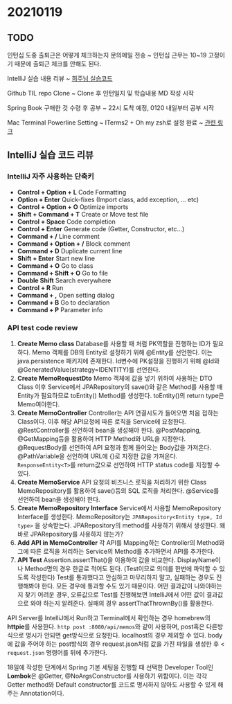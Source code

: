 # 20210119

## TODO

인턴십 도중 출퇴근은 어떻게 체크하는지 문의메일 전송
~ 인턴십 근무는 10~19 고정이기 때문에 출퇴근 체크를 안해도 된다.

IntelliJ 실습 내용 리뷰
~ [희주님 실습코드](https://oss.navercorp.com/heejoo-choi/example)

Github TIL repo Clone
~ Clone 후 인턴일지 및 학습내용 MD 작성 시작

Spring Book 구매한 것 수령 후 공부
~ 22시 도착 예정, 0120 내일부터 공부 시작

Mac Terminal Powerline Setting
~ ITerms2 + Oh my zsh로 설정 완료
~ [관련 링크](https://medium.com/harrythegreat/oh-my-zsh-iterm2로-터미널을-더-강력하게-a105f2c01bec)

## IntelliJ 실습 코드 리뷰

### IntelliJ 자주 사용하는 단축키

* **Control + Option + L**
  Code Formatting
* **Option + Enter**
  Quick-fixes (Import class, add exception, ... etc)
* **Control + Option + O**
  Optimize imports
* **Shift + Command + T**
  Create or Move test file
* **Control + Space**
  Code completion
* **Control + Enter**
  Generate code (Getter, Constructor, etc...)
* **Command + /**
  Line comment
* **Command + Option + /**
  Block comment
* **Command + D**
  Duplicate current line
* **Shift + Enter**
  Start new line
* **Command + O**
  Go to class
* **Command + Shift + O**
  Go to file
* **Double Shift**
  Search everywhere
* **Control + R**
  Run
* **Command + ,**
  Open setting dialog
* **Command + B**
  Go to declaration
* **Command + P**
  Parameter info

### API test code review

1. **Create Memo class**
   Database를 사용할 때 처럼 PK역할을 진행하는 ID가 필요하다.
   Memo 객체를 DB의 Entity로 설정하기 위해 @Entity를 선언한다. 이는 java.persistence 패키지에 존재한다.
   Id변수에 PK설정을 진행하기 위해 @Id와 @GeneratedValue(strategy=IDENTITY)를 선언한다.
2. **Create MemoRequestDto**
   Memo 객체에 값을 넣기 위하여 사용하는 DTO Class
   이후 Service에서 JPARepository의 save()와 같은 Method를 사용할 때 Entity가 필요하므로 toEntity() Method를 생성한다. toEntity()의 return type은 Memo여야한다.
3. **Create MemoController**
   Controller는 API 연결시도가 들어오면 처음 접하는 Class이다. 이후 해당 API요청에 따른 로직을 Service에 요청한다.
   @RestController를 선언하여 bean을 생성해야 한다.
   @PostMapping, @GetMapping등을 활용하여 HTTP Method와 URL을 지정한다.
   @RequestBody를 선언하여 API 요청과 함께 들어오는 Body값을 가져온다.
   @PathVariable을 선언하여 URL에 {}로 지정한 값을 가져온다.
   `ResponseEntity<T>`를 return값으로 선언하여 HTTP status code를 지정할 수 있다.
4. **Create MemoService**
   API 요청의 비즈니스 로직을 처리하기 위한 Class
   MemoRepository를 활용하여 save()등의 SQL 로직을 처리한다.
   @Service를 선언하여 bean을 생성해야 한다.
5. **Create MemoRepository Interface**
   Service에서 사용할 MemoRepository Interface를 생성한다.
   MemoRepository는 `JPARepository<Entity type, Id type>` 을 상속받는다.
   JPARepository의 method를 사용하기 위해서 생성한다.
   왜 바로 JPARepository를 사용하지 않는가?
6. **Add API in MemoController**
   각 API를 Mapping하는 Controller의 Method와 그에 따른 로직을 처리하는 Service의 Method를 추가하면서 API를 추가한다.
7. **API Test**
   Assertion.assertThat()을 이용하여 값을 비교한다.
   DisplayName이나 Method명의 경우 한글로 적어도 된다. (Test이므로 의미를 한번에 파악할 수 있도록 작성한다)
   Test를 통과했다고 안심하고 마무리하지 말고, 실패하는 경우도 진행해봐야 한다. 모든 경우에 통과할 수도 있기 때문이다.
   어떤 결과값이 나와야하는지 찾기 어려운 경우, 오류값으로 Test를 진행해보면 IntelliJ에서 어떤 값이 결과값으로 와야 하는지 알려준다.
   실패의 경우 assertThatThrownBy()를 활용한다.

API Server를 IntelliJ에서 Run하고 Terminal에서 확인하는 경우 homebrew의 **httpie**를 사용한다.
`http post :8080/api/memos`와 같이 사용하며, post혹은 다른방식으로 명시가 안되면 get방식으로 요청한다.
localhost의 경우 제외할 수 있다.
body에 값을 주어야 하는 post방식의 경우 request.json처럼 값을 가진 파일을 생성한 후 < `request.json` 명령어를 뒤에 추가한다.

18일에 작성한 단계에서 Spring 기본 세팅을 진행할 때 선택한 Developer Tool인 **Lombok**은 @Getter, @NoArgsConstructor를 사용하기 위함이다. 이는 각각 Getter method와 Default constructor를 코드로 명시하지 않아도 사용할 수 있게 해주는 Annotation이다.